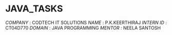 # JAVA_TASKS
*COMPANY* : CODTECH IT SOLUTIONS
*NAME* : P.K.KEERTHIRAJ
*INTERN ID* : CT04D770
*DOMAIN* : JAVA PROGRAMMING
*MENTOR* : NEELA SANTOSH
